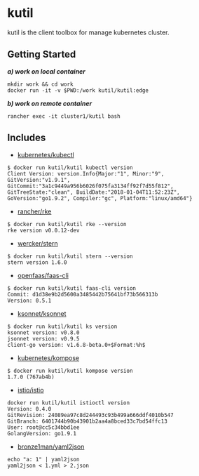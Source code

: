 # kutil

kutil is the client toolbox for manage kubernetes cluster.

## Getting Started

***a) work on local container***
```
mkdir work && cd work
docker run -it -v $PWD:/work kutil/kutil:edge
```

***b) work on remote container***
```
rancher exec -it cluster1/kutil bash
```

## Includes

- [kubernetes/kubectl](https://github.com/kubernetes/kubectl)

```
$ docker run kutil/kutil kubectl version
Client Version: version.Info{Major:"1", Minor:"9", GitVersion:"v1.9.1", GitCommit:"3a1c9449a956b6026f075fa3134ff92f7d55f812", GitTreeState:"clean", BuildDate:"2018-01-04T11:52:23Z", GoVersion:"go1.9.2", Compiler:"gc", Platform:"linux/amd64"}
```

- [rancher/rke](https://github.com/rancher/rke)

```
$ docker run kutil/kutil rke --version
rke version v0.0.12-dev
```

- [wercker/stern](https://github.com/wercker/stern)

```
$ docker run kutil/kutil stern --version
stern version 1.6.0
```

- [openfaas/faas-cli](https://github.com/openfaas/faas-cli)

```
$ docker run kutil/kutil faas-cli version
Commit: d1d38e9b2d5600a3485442b75641bf73b566313b
Version: 0.5.1
```

- [ksonnet/ksonnet](https://github.com/ksonnet/ksonnet)

```
$ docker run kutil/kutil ks version
ksonnet version: v0.8.0
jsonnet version: v0.9.5
client-go version: v1.6.8-beta.0+$Format:%h$
```

- [kubernetes/kompose](https://github.com/kubernetes/kompose)

```
$ docker run kutil/kutil kompose version
1.7.0 (767ab4b)
```

- [istio/istio](https://github.com/istio/istio)

```
docker run kutil/kutil istioctl version
Version: 0.4.0
GitRevision: 24089ea97c8d244493c93b499a666ddf4010b547
GitBranch: 6401744b90b43901b2aa4a8bced33c7bd54ffc13
User: root@cc5c34bbd1ee
GolangVersion: go1.9.1
```

- [bronze1man/yaml2json](https://github.com/bronze1man/yaml2json)

```
echo "a: 1" | yaml2json
yaml2json < 1.yml > 2.json
```